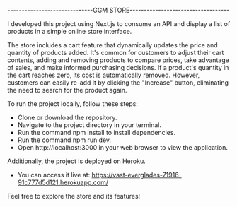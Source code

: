 ------------------------------GGM STORE-----------------------------------

I developed this project using Next.js to consume an API and display a list of products in a simple online store interface.

The store includes a cart feature that dynamically updates the price and quantity of products added. It's common for customers to adjust their cart contents, adding and removing products to compare prices, take advantage of sales, and make informed purchasing decisions. If a product's quantity in the cart reaches zero, its cost is automatically removed. However, customers can easily re-add it by clicking the "Increase" button, eliminating the need to search for the product again.

To run the project locally, follow these steps:

- Clone or download the repository.
- Navigate to the project directory in your terminal.
- Run the command npm install to install dependencies.
- Run the command npm run dev.
- Open http://localhost:3000 in your web browser to view the application.

Additionally, the project is deployed on Heroku. 
- You can access it live at: https://vast-everglades-71916-91c777d5d121.herokuapp.com/

Feel free to explore the store and its features!
